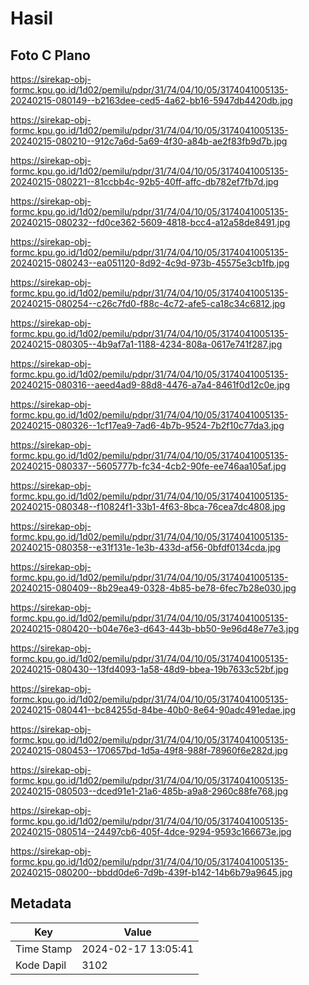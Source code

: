 # Hasil

## Foto C Plano

https://sirekap-obj-formc.kpu.go.id/1d02/pemilu/pdpr/31/74/04/10/05/3174041005135-20240215-080149--b2163dee-ced5-4a62-bb16-5947db4420db.jpg

https://sirekap-obj-formc.kpu.go.id/1d02/pemilu/pdpr/31/74/04/10/05/3174041005135-20240215-080210--912c7a6d-5a69-4f30-a84b-ae2f83fb9d7b.jpg

https://sirekap-obj-formc.kpu.go.id/1d02/pemilu/pdpr/31/74/04/10/05/3174041005135-20240215-080221--81ccbb4c-92b5-40ff-affc-db782ef7fb7d.jpg

https://sirekap-obj-formc.kpu.go.id/1d02/pemilu/pdpr/31/74/04/10/05/3174041005135-20240215-080232--fd0ce362-5609-4818-bcc4-a12a58de8491.jpg

https://sirekap-obj-formc.kpu.go.id/1d02/pemilu/pdpr/31/74/04/10/05/3174041005135-20240215-080243--ea051120-8d92-4c9d-973b-45575e3cb1fb.jpg

https://sirekap-obj-formc.kpu.go.id/1d02/pemilu/pdpr/31/74/04/10/05/3174041005135-20240215-080254--c26c7fd0-f88c-4c72-afe5-ca18c34c6812.jpg

https://sirekap-obj-formc.kpu.go.id/1d02/pemilu/pdpr/31/74/04/10/05/3174041005135-20240215-080305--4b9af7a1-1188-4234-808a-0617e741f287.jpg

https://sirekap-obj-formc.kpu.go.id/1d02/pemilu/pdpr/31/74/04/10/05/3174041005135-20240215-080316--aeed4ad9-88d8-4476-a7a4-8461f0d12c0e.jpg

https://sirekap-obj-formc.kpu.go.id/1d02/pemilu/pdpr/31/74/04/10/05/3174041005135-20240215-080326--1cf17ea9-7ad6-4b7b-9524-7b2f10c77da3.jpg

https://sirekap-obj-formc.kpu.go.id/1d02/pemilu/pdpr/31/74/04/10/05/3174041005135-20240215-080337--5605777b-fc34-4cb2-90fe-ee746aa105af.jpg

https://sirekap-obj-formc.kpu.go.id/1d02/pemilu/pdpr/31/74/04/10/05/3174041005135-20240215-080348--f10824f1-33b1-4f63-8bca-76cea7dc4808.jpg

https://sirekap-obj-formc.kpu.go.id/1d02/pemilu/pdpr/31/74/04/10/05/3174041005135-20240215-080358--e31f131e-1e3b-433d-af56-0bfdf0134cda.jpg

https://sirekap-obj-formc.kpu.go.id/1d02/pemilu/pdpr/31/74/04/10/05/3174041005135-20240215-080409--8b29ea49-0328-4b85-be78-6fec7b28e030.jpg

https://sirekap-obj-formc.kpu.go.id/1d02/pemilu/pdpr/31/74/04/10/05/3174041005135-20240215-080420--b04e76e3-d643-443b-bb50-9e96d48e77e3.jpg

https://sirekap-obj-formc.kpu.go.id/1d02/pemilu/pdpr/31/74/04/10/05/3174041005135-20240215-080430--13fd4093-1a58-48d9-bbea-19b7633c52bf.jpg

https://sirekap-obj-formc.kpu.go.id/1d02/pemilu/pdpr/31/74/04/10/05/3174041005135-20240215-080441--bc84255d-84be-40b0-8e64-90adc491edae.jpg

https://sirekap-obj-formc.kpu.go.id/1d02/pemilu/pdpr/31/74/04/10/05/3174041005135-20240215-080453--170657bd-1d5a-49f8-988f-78960f6e282d.jpg

https://sirekap-obj-formc.kpu.go.id/1d02/pemilu/pdpr/31/74/04/10/05/3174041005135-20240215-080503--dced91e1-21a6-485b-a9a8-2960c88fe768.jpg

https://sirekap-obj-formc.kpu.go.id/1d02/pemilu/pdpr/31/74/04/10/05/3174041005135-20240215-080514--24497cb6-405f-4dce-9294-9593c166673e.jpg

https://sirekap-obj-formc.kpu.go.id/1d02/pemilu/pdpr/31/74/04/10/05/3174041005135-20240215-080200--bbdd0de6-7d9b-439f-b142-14b6b79a9645.jpg


## Metadata

| Key        | Value               |
| ---------- | ------------------- |
| Time Stamp | 2024-02-17 13:05:41 |
| Kode Dapil | 3102                |



